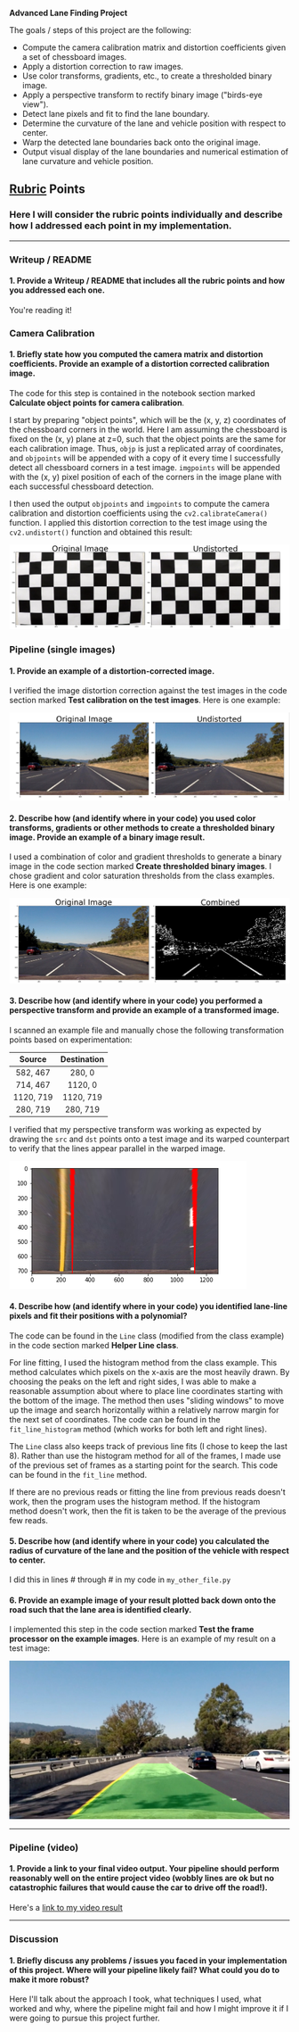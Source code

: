 **Advanced Lane Finding Project**

The goals / steps of this project are the following:

* Compute the camera calibration matrix and distortion coefficients given a set of chessboard images.
* Apply a distortion correction to raw images.
* Use color transforms, gradients, etc., to create a thresholded binary image.
* Apply a perspective transform to rectify binary image ("birds-eye view").
* Detect lane pixels and fit to find the lane boundary.
* Determine the curvature of the lane and vehicle position with respect to center.
* Warp the detected lane boundaries back onto the original image.
* Output visual display of the lane boundaries and numerical estimation of lane curvature and vehicle position.

[//]: # (Image References)

[image1]: ./examples/undistort_output.png "Undistorted"
[image2]: ./examples/road_transform.png "Road Transformed"
[image3]: ./examples/binary_combo_example.png "Binary Example"
[image4]: ./examples/warped_straight_lines.png "Warp Example"
[image6]: ./examples/example_output1.jpg "Output"
[video1]: ./project_video.mp4 "Video"

## [Rubric](https://review.udacity.com/#!/rubrics/571/view) Points

### Here I will consider the rubric points individually and describe how I addressed each point in my implementation.  

---

### Writeup / README

#### 1. Provide a Writeup / README that includes all the rubric points and how you addressed each one.

You're reading it!

### Camera Calibration

#### 1. Briefly state how you computed the camera matrix and distortion coefficients. Provide an example of a distortion corrected calibration image.

The code for this step is contained in the notebook section marked **Calculate object points for camera calibration**.

I start by preparing "object points", which will be the (x, y, z) coordinates of the chessboard corners in the world. Here I am assuming the chessboard is fixed on the (x, y) plane at z=0, such that the object points are the same for each calibration image.  Thus, `objp` is just a replicated array of coordinates, and `objpoints` will be appended with a copy of it every time I successfully detect all chessboard corners in a test image.  `imgpoints` will be appended with the (x, y) pixel position of each of the corners in the image plane with each successful chessboard detection.  

I then used the output `objpoints` and `imgpoints` to compute the camera calibration and distortion coefficients using the `cv2.calibrateCamera()` function.  I applied this distortion correction to the test image using the `cv2.undistort()` function and obtained this result:

![alt text][image1]

### Pipeline (single images)

#### 1. Provide an example of a distortion-corrected image.

I verified the image distortion correction against the test images in the code section marked **Test calibration on the test images**.  Here is one example:

![alt text][image2]

#### 2. Describe how (and identify where in your code) you used color transforms, gradients or other methods to create a thresholded binary image.  Provide an example of a binary image result.

I used a combination of color and gradient thresholds to generate a binary image in the code section marked **Create thresholded binary images**.  I chose gradient and color saturation thresholds from the class examples.  Here is one example:

![alt text][image3]

#### 3. Describe how (and identify where in your code) you performed a perspective transform and provide an example of a transformed image.

I scanned an example file and manually chose the following transformation points based on experimentation:

| Source        | Destination   |
|:-------------:|:-------------:|
| 582, 467      | 280, 0        |
| 714, 467      | 1120, 0      |
| 1120, 719     | 1120, 719      |
| 280, 719      | 280, 719       |

I verified that my perspective transform was working as expected by drawing the `src` and `dst` points onto a test image and its warped counterpart to verify that the lines appear parallel in the warped image.

![alt text][image4]

#### 4. Describe how (and identify where in your code) you identified lane-line pixels and fit their positions with a polynomial?

The code can be found in the `Line` class (modified from the class example) in the code section marked **Helper Line class**.

For line fitting, I used the histogram method from the class example.  This method calculates which pixels on the x-axis are the most heavily drawn.  By choosing the peaks on the left and right sides, I was able to make a reasonable assumption about where to place line coordinates starting with the bottom of the image.  The method then uses "sliding windows" to move up the image and search horizontally within a relatively narrow margin for the next set of coordinates.  The code can be found in the `fit_line_histogram` method (which works for both left and right lines).

The `Line` class also keeps track of previous line fits (I chose to keep the last 8).  Rather than use the histogram method for all of the frames, I made use of the previous set of frames as a starting point for the search.  This code can be found in the `fit_line` method.

If there are no previous reads or fitting the line from previous reads doesn't work, then the program uses the histogram method.  If the histogram method doesn't work, then the fit is taken to be the average of the previous few reads.

#### 5. Describe how (and identify where in your code) you calculated the radius of curvature of the lane and the position of the vehicle with respect to center.

I did this in lines # through # in my code in `my_other_file.py`

#### 6. Provide an example image of your result plotted back down onto the road such that the lane area is identified clearly.

I implemented this step in the code section marked **Test the frame processor on the example images**.  Here is an example of my result on a test image:

![alt text][image6]

---

### Pipeline (video)

#### 1. Provide a link to your final video output.  Your pipeline should perform reasonably well on the entire project video (wobbly lines are ok but no catastrophic failures that would cause the car to drive off the road!).

Here's a [link to my video result](./project_video.mp4)

---

### Discussion

#### 1. Briefly discuss any problems / issues you faced in your implementation of this project.  Where will your pipeline likely fail?  What could you do to make it more robust?

Here I'll talk about the approach I took, what techniques I used, what worked and why, where the pipeline might fail and how I might improve it if I were going to pursue this project further.  
